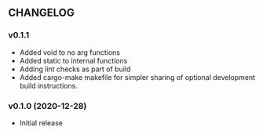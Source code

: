 ## CHANGELOG

### v0.1.1

* Added void to no arg functions
* Added static to internal functions
* Adding lint checks as part of build
* Added cargo-make makefile for simpler sharing of optional development build instructions.

### v0.1.0 (2020-12-28)

* Initial release

